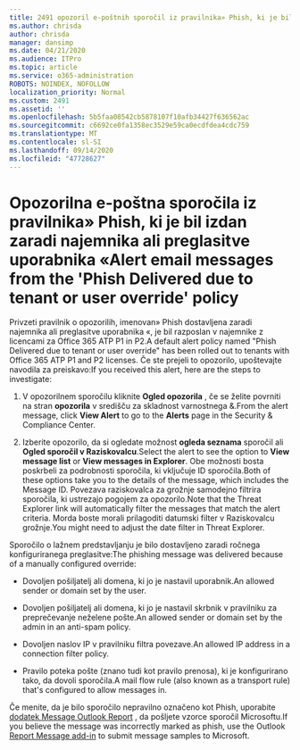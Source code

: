 ```yaml
---
title: 2491 opozoril e-poštnih sporočil iz pravilnika» Phish, ki je bil izdan zaradi najemnika ali preglasitve uporabnika «
ms.author: chrisda
author: chrisda
manager: dansimp
ms.date: 04/21/2020
ms.audience: ITPro
ms.topic: article
ms.service: o365-administration
ROBOTS: NOINDEX, NOFOLLOW
localization_priority: Normal
ms.custom: 2491
ms.assetid: ''
ms.openlocfilehash: 5b5faa08542cb5878107f10afb34427f636562ac
ms.sourcegitcommit: c6692ce0fa1358ec3529e59ca0ecdfdea4cdc759
ms.translationtype: MT
ms.contentlocale: sl-SI
ms.lasthandoff: 09/14/2020
ms.locfileid: "47728627"
---
```

# <a name="alert-email-messages-from-the-phish-delivered-due-to-tenant-or-user-override-policy"></a><span data-ttu-id="8cdc6-102">Opozorilna e-poštna sporočila iz pravilnika» Phish, ki je bil izdan zaradi najemnika ali preglasitve uporabnika «</span><span class="sxs-lookup"><span data-stu-id="8cdc6-102">Alert email messages from the 'Phish Delivered due to tenant or user override' policy</span></span>

<span data-ttu-id="8cdc6-103">Privzeti pravilnik o opozorilih, imenovan» Phish dostavljena zaradi najemnika ali preglasitve uporabnika «, je bil razposlan v najemnike z licencami za Office 365 ATP P1 in P2.</span><span class="sxs-lookup"><span data-stu-id="8cdc6-103">A default alert policy named "Phish Delivered due to tenant or user override" has been rolled out to tenants with Office 365 ATP P1 and P2 licenses.</span></span> <span data-ttu-id="8cdc6-104">Če ste prejeli to opozorilo, upoštevajte navodila za preiskavo:</span><span class="sxs-lookup"><span data-stu-id="8cdc6-104">If you received this alert, here are the steps to investigate:</span></span>

1. <span data-ttu-id="8cdc6-105">V opozorilnem sporočilu kliknite **Ogled opozorila** , če se želite povrniti na stran **opozorila** v središču za skladnost varnostnega &.</span><span class="sxs-lookup"><span data-stu-id="8cdc6-105">From the alert message, click **View Alert** to go to the **Alerts** page in the Security & Compliance Center.</span></span>

2. <span data-ttu-id="8cdc6-106">Izberite opozorilo, da si ogledate možnost **ogleda seznama** sporočil ali **Ogled sporočil v Raziskovalcu**.</span><span class="sxs-lookup"><span data-stu-id="8cdc6-106">Select the alert to see the option to **View message list** or **View messages in Explorer**.</span></span> <span data-ttu-id="8cdc6-107">Obe možnosti bosta poskrbeli za podrobnosti sporočila, ki vključuje ID sporočila.</span><span class="sxs-lookup"><span data-stu-id="8cdc6-107">Both of these options take you to the details of the message, which includes the Message ID.</span></span> <span data-ttu-id="8cdc6-108">Povezava raziskovalca za grožnje samodejno filtrira sporočila, ki ustrezajo pogojem za opozorilo.</span><span class="sxs-lookup"><span data-stu-id="8cdc6-108">Note that the Threat Explorer link will automatically filter the messages that match the alert criteria.</span></span> <span data-ttu-id="8cdc6-109">Morda boste morali prilagoditi datumski filter v Raziskovalcu grožnje.</span><span class="sxs-lookup"><span data-stu-id="8cdc6-109">You might need to adjust the date filter in Threat Explorer.</span></span>

<span data-ttu-id="8cdc6-110">Sporočilo o lažnem predstavljanju je bilo dostavljeno zaradi ročnega konfiguriranega preglasitve:</span><span class="sxs-lookup"><span data-stu-id="8cdc6-110">The phishing message was delivered because of a manually configured override:</span></span>

- <span data-ttu-id="8cdc6-111">Dovoljen pošiljatelj ali domena, ki jo je nastavil uporabnik.</span><span class="sxs-lookup"><span data-stu-id="8cdc6-111">An allowed sender or domain set by the user.</span></span>

- <span data-ttu-id="8cdc6-112">Dovoljen pošiljatelj ali domena, ki jo je nastavil skrbnik v pravilniku za preprečevanje neželene pošte.</span><span class="sxs-lookup"><span data-stu-id="8cdc6-112">An allowed sender or domain set by the admin in an anti-spam policy.</span></span>

- <span data-ttu-id="8cdc6-113">Dovoljen naslov IP v pravilniku filtra povezave.</span><span class="sxs-lookup"><span data-stu-id="8cdc6-113">An allowed IP address in a connection filter policy.</span></span>

- <span data-ttu-id="8cdc6-114">Pravilo poteka pošte (znano tudi kot pravilo prenosa), ki je konfigurirano tako, da dovoli sporočila.</span><span class="sxs-lookup"><span data-stu-id="8cdc6-114">A mail flow rule (also known as a transport rule) that's configured to allow messages in.</span></span>

<span data-ttu-id="8cdc6-115">Če menite, da je bilo sporočilo nepravilno označeno kot Phish, uporabite [dodatek Message Outlook Report](https://support.office.com/article/b5caa9f1-cdf3-4443-af8c-ff724ea719d2) , da pošljete vzorce sporočil Microsoftu.</span><span class="sxs-lookup"><span data-stu-id="8cdc6-115">If you believe the message was incorrectly marked as phish, use the Outlook [Report Message add-in](https://support.office.com/article/b5caa9f1-cdf3-4443-af8c-ff724ea719d2) to submit message samples to Microsoft.</span></span>
